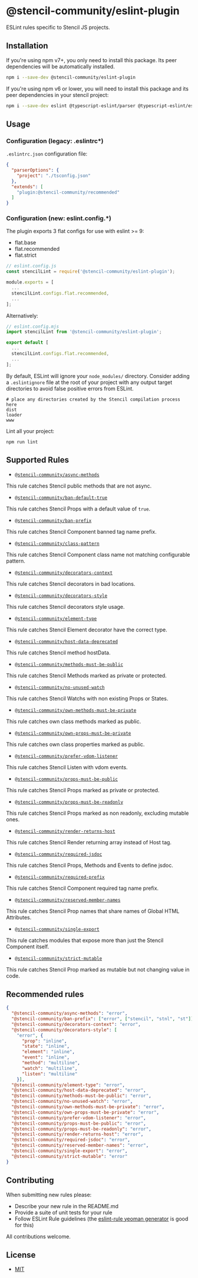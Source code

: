 # @stencil-community/eslint-plugin

ESLint rules specific to Stencil JS projects.

## Installation

If you're using npm v7+, you only need to install this package. Its peer dependencies will be automatically installed.
```bash
npm i --save-dev @stencil-community/eslint-plugin
```

If you're using npm v6 or lower, you will need to install this package and its peer dependencies in your stencil project:

```bash
npm i --save-dev eslint @typescript-eslint/parser @typescript-eslint/eslint-plugin eslint-plugin-react @stencil-community/eslint-plugin typescript
```

## Usage

### Configuration (legacy: .eslintrc*)

`.eslintrc.json` configuration file:

```json
{
  "parserOptions": {
    "project": "./tsconfig.json"
  },
  "extends": [
    "plugin:@stencil-community/recommended"
  ]
}
```

### Configuration (new: eslint.config.*)

The plugin exports 3 flat configs for use with eslint >= 9:

- flat.base
- flat.recommended
- flat.strict


```js
// eslint.config.js
const stencilLint = require('@stencil-community/eslint-plugin');

module.exports = [
  ...
  stencilLint.configs.flat.recommended,
  ...
];
```

Alternatively:

```js
// eslint.config.mjs
import stencilLint from '@stencil-community/eslint-plugin';

export default [
  ...
  stencilLint.configs.flat.recommended,
  ...
];
```


By default, ESLint will ignore your `node_modules/` directory. Consider adding a `.eslintignore` file at the root of
your project with any output target directories to avoid false positive errors from ESLint.
```
# place any directories created by the Stencil compilation process here
dist
loader
www
```

Lint all your project:
```
npm run lint
```

## Supported Rules

- [`@stencil-community/async-methods`](./docs/async-methods.md)

This rule catches Stencil public methods that are not async.

- [`@stencil-community/ban-default-true`](./docs/ban-default-true.md)

This rule catches Stencil Props with a default value of `true`.

- [`@stencil-community/ban-prefix`](./docs/ban-prefix.md)

This rule catches Stencil Component banned tag name prefix.

- [`@stencil-community/class-pattern`](./docs/class-pattern.md)

This rule catches Stencil Component class name not matching configurable pattern.

- [`@stencil-community/decorators-context`](./docs/decorators-context.md)

This rule catches Stencil decorators in bad locations.

- [`@stencil-community/decorators-style`](./docs/decorators-style.md)

This rule catches Stencil decorators style usage.

- [`@stencil-community/element-type`](./docs/element-type.md)

This rule catches Stencil Element decorator have the correct type.

- [`@stencil-community/host-data-deprecated`](./docs/host-data-deprecated.md)

This rule catches Stencil method hostData.

- [`@stencil-community/methods-must-be-public`](./docs/methods-must-be-public.md)

This rule catches Stencil Methods marked as private or protected.

- [`@stencil-community/no-unused-watch`](./docs/no-unused-watch.md)

This rule catches Stencil Watchs with non existing Props or States.

- [`@stencil-community/own-methods-must-be-private`](./docs/own-methods-must-be-private.md)

This rule catches own class methods marked as public.

- [`@stencil-community/own-props-must-be-private`](./docs/own-props-must-be-private.md)

This rule catches own class properties marked as public.

- [`@stencil-community/prefer-vdom-listener`](./docs/prefer-vdom-listener.md)

This rule catches Stencil Listen with vdom events.

- [`@stencil-community/props-must-be-public`](./docs/props-must-be-public.md)

This rule catches Stencil Props marked as private or protected.

- [`@stencil-community/props-must-be-readonly`](./docs/props-must-be-readonly.md)

This rule catches Stencil Props marked as non readonly, excluding mutable ones.

- [`@stencil-community/render-returns-host`](./docs/render-returns-host.md)

This rule catches Stencil Render returning array instead of Host tag.

- [`@stencil-community/required-jsdoc`](./docs/required-jsdoc.md)

This rule catches Stencil Props, Methods and Events to define jsdoc.

- [`@stencil-community/required-prefix`](./docs/required-prefix.md)

This rule catches Stencil Component required tag name prefix.

- [`@stencil-community/reserved-member-names`](./docs/reserved-member-names.md)

This rule catches Stencil Prop names that share names of Global HTML Attributes.

- [`@stencil-community/single-export`](./docs/single-export.md)

This rule catches modules that expose more than just the Stencil Component itself.

- [`@stencil-community/strict-mutable`](./docs/strict-mutable.md)

This rule catches Stencil Prop marked as mutable but not changing value in code.

## Recommended rules

```json
{
  "@stencil-community/async-methods": "error",
  "@stencil-community/ban-prefix": ["error", ["stencil", "stnl", "st"]],
  "@stencil-community/decorators-context": "error",
  "@stencil-community/decorators-style": [
    "error", {
      "prop": "inline",
      "state": "inline",
      "element": "inline",
      "event": "inline",
      "method": "multiline",
      "watch": "multiline",
      "listen": "multiline"
    }],
  "@stencil-community/element-type": "error",
  "@stencil-community/host-data-deprecated": "error",
  "@stencil-community/methods-must-be-public": "error",
  "@stencil-community/no-unused-watch": "error",
  "@stencil-community/own-methods-must-be-private": "error",
  "@stencil-community/own-props-must-be-private": "error",
  "@stencil-community/prefer-vdom-listener": "error",
  "@stencil-community/props-must-be-public": "error",
  "@stencil-community/props-must-be-readonly": "error",
  "@stencil-community/render-returns-host": "error",
  "@stencil-community/required-jsdoc": "error",
  "@stencil-community/reserved-member-names": "error",
  "@stencil-community/single-export": "error",
  "@stencil-community/strict-mutable": "error"
}
```

## Contributing

When submitting new rules please:
- Describe your new rule in the README.md
- Provide a suite of unit tests for your rule
- Follow ESLint Rule guidelines (the [eslint-rule yeoman generator](https://github.com/eslint/generator-eslint) is good for this)

All contributions welcome.

## License

- [MIT](https://raw.githubusercontent.com/stencil-community/stencil/main/LICENSE)

